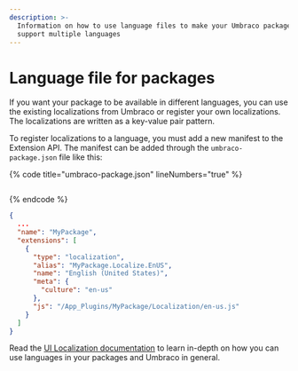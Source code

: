 ```yaml
---
description: >-
  Information on how to use language files to make your Umbraco package UI
  support multiple languages
---
```


# Language file for packages

If you want your package to be available in different languages, you can use the existing localizations from Umbraco or register your own localizations. The localizations are written as a key-value pair pattern.

To register localizations to a language, you must add a new manifest to the Extension API. The manifest can be added through the `umbraco-package.json` file like this:

{% code title="umbraco-package.json" lineNumbers="true" %}
```
```
{% endcode %}

```json
{
  ...
  "name": "MyPackage",
  "extensions": [
    {
      "type": "localization",
      "alias": "MyPackage.Localize.EnUS",
      "name": "English (United States)",
      "meta": {
        "culture": "en-us"
      },
      "js": "/App_Plugins/MyPackage/Localization/en-us.js"
    }
  ]
}
```

Read the [UI Localization documentation](../../customizing/ui-localization.md) to learn in-depth on how you can use languages in your packages and Umbraco in general.
